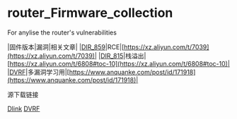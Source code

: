 # router_Firmware_collection
For anylise the router's vulnerabilities


|固件版本|漏洞|相关文章|
|[DIR_859](DIR-859/DIR859Ax_FW105b03.bin)|RCE|[https://xz.aliyun.com/t/7039](https://xz.aliyun.com/t/7039)|
|[DIR_815](DIR-815/dir815_v1.00_a86b.bin)|栈溢出|[https://xz.aliyun.com/t/6808#toc-10](https://xz.aliyun.com/t/6808#toc-10)|
|[DVRF](DVRF/DVRF_v03.bin)|多漏洞学习用|[https://www.anquanke.com/post/id/171918](https://www.anquanke.com/post/id/171918)|

源下载链接

[Dlink](https://tsd.dlink.com.tw/)
[DVRF](https://github.com/praetorian-inc/DVRF)